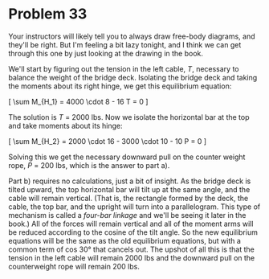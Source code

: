 # Problem 33 #

Your instructors will likely tell you to always draw free-body diagrams, and they'll be right. But I'm feeling a bit lazy tonight, and I think we can get through this one by just looking at the drawing in the book.

We'll start by figuring out the tension in the left cable, *T*, necessary to balance the weight of the bridge deck. Isolating the bridge deck and taking the moments about its right hinge, we get this equilibrium equation:

\[ \sum M_{H_1} = 4000 \cdot 8 - 16 T = 0 \]

The solution is *T* = 2000 lbs. Now we isolate the horizontal bar at the top and take moments about its hinge:

\[ \sum M_{H_2} = 2000 \cdot 16 - 3000 \cdot 10 - 10 P = 0 \]

Solving this we get the necessary downward pull on the counter weight rope, *P* = 200 lbs, which is the answer to part a).

Part b) requires no calculations, just a bit of insight. As the bridge deck is tilted upward, the top horizontal bar will tilt up at the same angle, and the cable will remain vertical. (That is, the rectangle formed by the deck, the cable, the top bar, and the upright will turn into a parallelogram. This type of mechanism is called a *four-bar linkage* and we'll be seeing it later in the book.) All of the forces will remain vertical and all of the moment arms will be reduced according to the cosine of the tilt angle. So the new equilibrium equations will be the same as the old equilibrium equations, but with a common term of cos 30° that cancels out. The upshot of all this is that the tension in the left cable will remain 2000 lbs and the downward pull on the counterweight rope will remain 200 lbs.
